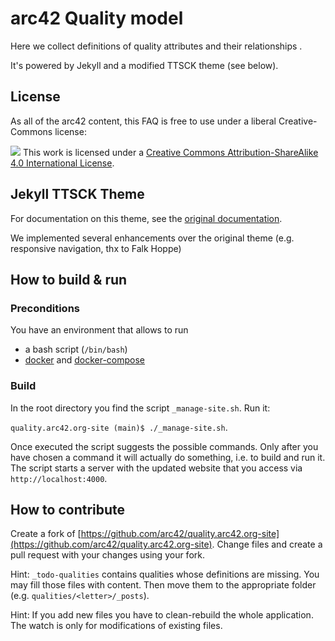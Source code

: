 # arc42 Quality model

Here we collect definitions of quality attributes and their relationships .


It's powered by Jekyll and a modified TTSCK theme (see below).

## License
As all of the arc42 content, this FAQ is free to use under a liberal Creative-Commons
license:

![](https://i.creativecommons.org/l/by-sa/4.0/88x31.png)
This work is licensed under a
[Creative Commons Attribution-ShareAlike 4.0 International License](https://creativecommons.org/licenses/by-sa/4.0/).


## Jekyll TTSCK Theme

For documentation on this theme, see the [original documentation](https://ttskch.github.io/jekyll-ttskch-theme/).

We implemented several enhancements over the original theme (e.g. responsive navigation, thx to Falk Hoppe)

## How to build & run

### Preconditions

You have an environment that allows to run
- a bash script (`/bin/bash`)
- [docker](https://docs.docker.com/build/building/context/) and [docker-compose](https://docs.docker.com/compose/)

### Build

In the root directory you find the script `_manage-site.sh`. Run it:

`quality.arc42.org-site (main)$ ./_manage-site.sh`.

Once executed the script suggests the possible commands. Only after you have chosen a command it will actually do something, i.e. to build and run it. The script starts a server with the updated website that you access via `http://localhost:4000`.

## How to contribute

Create a fork of [https://github.com/arc42/quality.arc42.org-site](https://github.com/arc42/quality.arc42.org-site). Change files and create a pull request with your changes using your fork.

Hint: `_todo-qualities` contains qualities whose definitions are missing. You may fill those files with content. Then move them to the appropriate folder (e.g. `qualities/<letter>/_posts`).

Hint: If you add new files you have to clean-rebuild the whole application. The watch is only for modifications of existing files.